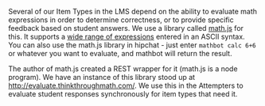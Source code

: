 Several of our Item Types in the LMS depend on the ability to evaluate math expressions in order to determine correctness, or to provide specific feedback based on student answers. We use a library called [math.js](https://github.com/josdejong/mathjs) for this. It supports a [wide range of expressions](https://github.com/josdejong/mathjs/blob/master/docs/expressions.md) entered in an ASCII syntax. You can also use the math.js library in hipchat - just enter ```mathbot calc 6+6``` or whatever you want to evaluate, and mathbot will return the result.

The author of math.js created a REST wrapper for it (math.js is a node program). We have an instance of this library stood up at http://evaluate.thinkthroughmath.com/. We use this in the Attempters to evaluate student responses synchronously for item types that need it.
